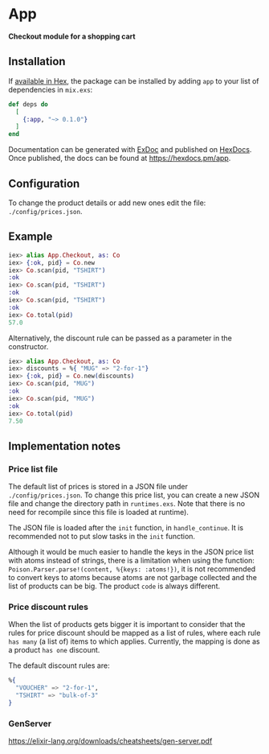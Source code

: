 # App

**Checkout module for a shopping cart**

## Installation

If [available in Hex](https://hex.pm/docs/publish), the package can be installed
by adding `app` to your list of dependencies in `mix.exs`:

```elixir
def deps do
  [
    {:app, "~> 0.1.0"}
  ]
end
```

Documentation can be generated with [ExDoc](https://github.com/elixir-lang/ex_doc)
and published on [HexDocs](https://hexdocs.pm). Once published, the docs can
be found at <https://hexdocs.pm/app>.

## Configuration

To change the product details or add new ones edit the file: `./config/prices.json`.

## Example

```Elixir
iex> alias App.Checkout, as: Co
iex> {:ok, pid} = Co.new
iex> Co.scan(pid, "TSHIRT")
:ok
iex> Co.scan(pid, "TSHIRT")
:ok
iex> Co.scan(pid, "TSHIRT")
:ok
iex> Co.total(pid)         
57.0
```

Alternatively, the discount rule can be passed as a parameter in the constructor.


```Elixir
iex> alias App.Checkout, as: Co
iex> discounts = %{ "MUG" => "2-for-1"}
iex> {:ok, pid} = Co.new(discounts)
iex> Co.scan(pid, "MUG")
:ok
iex> Co.scan(pid, "MUG")
:ok
iex> Co.total(pid)         
7.50
```

## Implementation notes

### Price list file

The default list of prices is stored in a JSON file under `./config/prices.json`. To change this price list, you can create a new JSON file and change the directory path in `runtimes.exs`. Note that there is no need for recompile since this file is loaded at runtime).

The JSON file is loaded after the `init` function, in `handle_continue`. It is recommended not to put slow tasks in the `init` function.

Although it would be much easier to handle the keys in the JSON price list with atoms instead of strings, there is a limitation when using the function: `Poison.Parser.parse!(content, %{keys: :atoms!})`, it is not recommended to convert keys to atoms because atoms are not garbage collected and the list of products can be big. The product `code` is always different.

### Price discount rules

When the list of products gets bigger it is important to consider that the rules for price discount should be mapped as a list of rules, where each rule `has many` (a list of) items to which applies. Currently, the mapping is done as a product `has one` discount.

The default discount rules are:

```elixir
%{
  "VOUCHER" => "2-for-1",
  "TSHIRT" => "bulk-of-3"
}
```

### GenServer

https://elixir-lang.org/downloads/cheatsheets/gen-server.pdf
